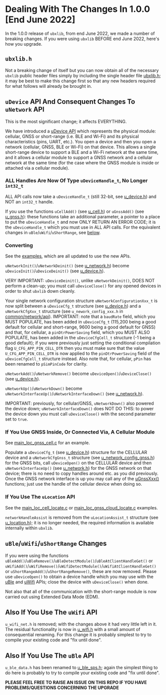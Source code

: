 # Dealing With The Changes In 1.0.0 [End June 2022]
In the 1.0.0 release of `ubxlib`, from end June 2022, we made a number of breaking changes.  If you were using `ubxlib` BEFORE end June 2022, here's how you upgrade.

## `ubxlib.h`
Not a breaking change of itself but you can now obtain all of the necessary `ubxlib` public header files simply by including the single header file [ubxlib.h](ubxlib.h); it may be best to make this change first so that any new headers required for what follows will already be brought in.

## `uDevice` API And Consequent Changes To `uNetwork` API
This is the most significant change; it affects EVERYTHING.

We have introduced a [uDevice API](/common/device/api/u_device.h) which represents the physical module: cellular, GNSS or short-range (i.e. BLE and Wi-Fi) and its physical characteristics (pins, UART, etc.).  You open a device and then you open a network (cellular, GNSS, BLE or Wi-Fi) on that device.  This allows a single short-range device to support a BLE and a Wi-Fi network at the same time, and it allows a cellular module to support a GNSS network and a cellular network at the same time (for the case where the GNSS module is inside or attached via a cellular module).

### ALL Handles Are Now Of Type `uDeviceHandle_t`, No Longer `int32_t`
ALL API calls now take a `uDeviceHandle_t` (still 32-bit, see [u_device.h](/common/device/api/u_device.h)) and NOT an `int32_t` handle.

If you use the functions `uCellAdd()` (see [u_cell.h](/cell/api/u_cell.h)) or `uGnssAdd()` (see [u_gnss.h](/gnss/api/u_gnss.h)): these functions take an additional parameter, a pointer to a place to put the `uDeviceHandle_t` and now ONLY RETURN AN ERROR CODE; it is the `uDeviceHandle_t` which you must use in ALL API calls.  For the equivalent changes in `uBle`/`uWifi`/`uShortRange`, see [below](#ubleuwifiushortrange-changes).

### Converting
See the [examples](/example), which are all updated to use the new APIs.

`uNetworkInit()`/`uNetworkDeinit()` (see [u_network.h](/common/network/api/u_network.h)) become `uDeviceInit()`/`uDeviceDeinit()` (see [u_device.h](/common/device/api/u_device.h)).

VERY IMPORTANT: `uDeviceDeinit()`, unlike `uNetworkDeinit()`, DOES NOT perform a clean-up; you must call `uDeviceClose()` for any opened devices in order to shut `ubxlib` down cleanly.

Your single network configuration structure `uNetworkConfigurationXxx_t` is now split between a `uDeviceCfg_t` structure (see [u_device.h](/common/device/api/u_device.h)) and a `uNetworkCfgXxx_t` structure (see `u_nework_config_xxx.h` in [common/network/api](/common/network/api)).  IMPORTANT: note that a `baudRate` field, which you MUST POPULATE, has been added in `uDeviceCfg_t` (115,200 being a good default for cellular and short-range, 9600 being a good default for GNSS) and that, for cellular, a `pinDtrPowerSaving` field, which you MUST ALSO POPULATE, has been added in the `uDeviceCfgCell_t` structure (-1 being a good default); if you were previously just setting the conditional compilation flag `U_CFG_APP_PIN_CELL_DTR` then you must make sure that the value `U_CFG_APP_PIN_CELL_DTR` is now applied to the `pinDtrPowerSaving` field of the `uDeviceCfgCell_t` structure instead.  Also note that, for cellular, `pPin` has been renamed to `pSimPinCode` for clarity.

`uNetworkAdd()`/`uNetworkRemove()` become `uDeviceOpen()`/`uDeviceClose()` (see [u_device.h](/common/device/api/u_device.h)).

`uNetworkUp()`/`uNetworkDown()` become `uNetworkInterfaceUp()`/`uNetworkInterfaceDown()` (see [u_network.h](/common/network/api/u_network.h)).

IMPORTANT: previously, for cellular/GNSS, `uNetworkDown()` also powered the device down; `uNetworkInterfaceDown()` does NOT DO THIS: to power the device down you must call `uDeviceClose()` with the second parameter set to `true`.

### If You Use GNSS Inside, Or Connected Via, A Cellular Module
See [main_loc_gnss_cell.c](/example/location/main_loc_gnss_cell.c) for an example.

Populate a `uDeviceCfg_t` (see [u_device.h](/common/device/api/u_device.h)) structure for the CELLULAR device and a `uNetworkCfgGnss_t` structure (see [u_network_config_gnss.h](/common/network/api/u_network_config_gnss.h)) for the GNSS bits, call `uDeviceOpen()` on the CELLULAR device and then `uNetworkInterfaceUp()` (see [u_network.h](/common/network/api/u_network.h)) for the GNSS network on that device; there is no need to copy handles around etc. as you did previously.  Once the GNSS network interface is up you may call any of the [uGnssXxx()](/gnss/api/) functions; just use the handle of the cellular device when doing so.

### If You Use The `uLocation` API
See the [main_loc_cell_locate.c](/example/location/main_loc_cell_locate.c) or [main_loc_gnss_cloud_locate.c](/example/location/main_loc_gnss_cloud_locate.c) examples.

`networkHandleAssist` is removed from the `uLocationAssist_t` structure (see [u_location.h](/common/location/api/u_location.h)); it is no longer needed, the required information is available internally within `ubxlib`.

## `uBle`/`uWifi`/`uShortRange` Changes
If you were using the functions `uBleAdd()`/`uBleRemove()`/`uBleDetectModule()`/`uBleAtClientHandleGet()` or `uWifiAdd()`/`uWifiRemove()`/`uWifiDetectModule()`/`uWifiAtClientHandleGet()` or `uShortRangeAdd()`/`uShortRangeRemove()`, these are now removed.  Please use `uDeviceOpen()` to obtain a device handle which you may use with the [uBle](/ble/api) and [uWifi](/wifi/api) APIs; close the device with `uDeviceClose()` when done.

Not also that all of the communication with the short-range module is now carried out using Extended Data Mode (EDM).

## Also If You Use The `uWifi` API
`u_wifi_net.h` is removed; with the changes above it had very little left in it.  The residual functionality is now in [u_wifi.h](/wifi/api/u_wifi.h) with a small amount of consequential renaming.  For this change it is probably simplest to try to compile your existing code and "fix until done".

## Also If You Use The `uBle` API
`u_ble_data.h` has been renamed to [u_ble_sps.h](/ble/api/u_ble_sps.h); again the simplest thing to do here is probably to try to compile your existing code and "fix until done".

**PLEASE FEEL FREE TO RAISE AN ISSUE ON THIS REPO IF YOU HAVE PROBLEMS/QUESTIONS CONCERNING THE UPGRADE**